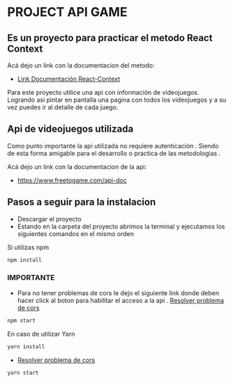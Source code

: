 # PROJECT API GAME
## Es un proyecto para practicar el metodo React Context 
Acá dejo un link con la documentacion del metodo:
 - [Link Documentación React-Context](https://es.reactjs.org/docs/context.html)

Para este proyecto utilice una api con información de videojuegos. Logrando asi pintar en pantalla una pagina con todos los videojuegos y a su vez puedes ir al detalle de cada juego.

## Api de videojuegos utilizada


Como punto importante la api utilizada no requiere autenticación . Siendo de esta forma amigable para el desarrollo o practica de las metodologias .

Acá dejo un link con la documentacion de la api:

- https://www.freetogame.com/api-doc



## Pasos a seguir para la instalacion 

- Descargar el proyecto 
- Estando en la carpeta del proyecto abrimos la terminal y ejecutamos los siguientes comandos en el mismo orden

Si utilizas npm
```sh
npm install
```
### IMPORTANTE
- Para no tener problemas de cors le dejo el siguiente link donde deben hacer click al boton para habilitar el acceso a la api . 
[Resolver problema de cors](https://cors-anywhere.herokuapp.com/)
```sh
npm start
```
En caso de utilizar Yarn  
```sh
yarn install
```
 - [Resolver problema de cors](https://cors-anywhere.herokuapp.com/)
```sh
yarn start
```